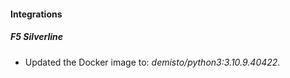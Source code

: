 #### Integrations
##### F5 Silverline
- Updated the Docker image to: *demisto/python3:3.10.9.40422*.
